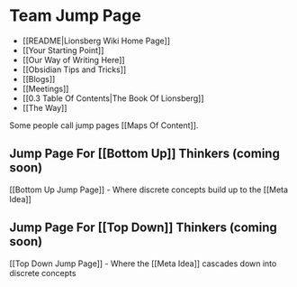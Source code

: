 # Team Jump Page

- [[README|Lionsberg Wiki Home Page]]
- [[Your Starting Point]]
- [[Our Way of Writing Here]]
- [[Obsidian Tips and Tricks]]
- [[Blogs]]
- [[Meetings]]
- [[0.3 Table Of Contents|The Book Of Lionsberg]]
- [[The Way]]

Some people call jump pages [[Maps Of Content]]. 

## Jump Page For [[Bottom Up]] Thinkers (coming soon)
[[Bottom Up Jump Page]] - Where discrete concepts build up to the [[Meta Idea]] 

## Jump Page For [[Top Down]] Thinkers (coming soon)
[[Top Down Jump Page]] - Where the [[Meta Idea]] cascades down into discrete concepts
